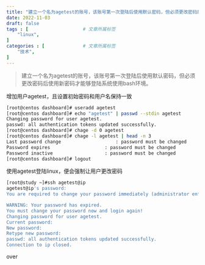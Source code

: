 ```yaml
---
title: "建立一个名为agetest的账号，该账号第一次登陆后使用默认密码，但必须更改密码后使用新密码才能够登陆系统使用bash环境"
date: 2022-11-03
draft: false
tags : [                    # 文章所属标签
    "linux",
]
categories : [              # 文章所属标签
    "技术",
]
---
```


> 建立一个名为agetest的账号，该账号第一次登陆后使用默认密码，但必须更改密码后使用新密码才能够登陆系统使用bash环境。

增加用户agetest，且设置初始密码和用户名保持一致

```bash
[root@centos dashboard]# useradd agetest
[root@centos dashboard]# echo "agetest" | passwd --stdin agetest
Changing password for user agetest.
passwd: all authentication tokens updated successfully.
[root@centos dashboard]# chage -d 0 agetest
[root@centos dashboard]# chage -l agetest | head -n 3
Last password change					: password must be changed
Password expires					: password must be changed
Password inactive					: password must be changed
[root@centos dashboard]# logout

```

使用agetest登陆linux，便会强制让用户更改密码

```bash
[root@study ~]#ssh agetest@ip
agetest@ip's password:
You are required to change your password immediately (administrator enforced)

WARNING: Your password has expired.
You must change your password now and login again!
Changing password for user agetest.
Current password:
New password:
Retype new password:
passwd: all authentication tokens updated successfully.
Connection to ip closed.
```

over